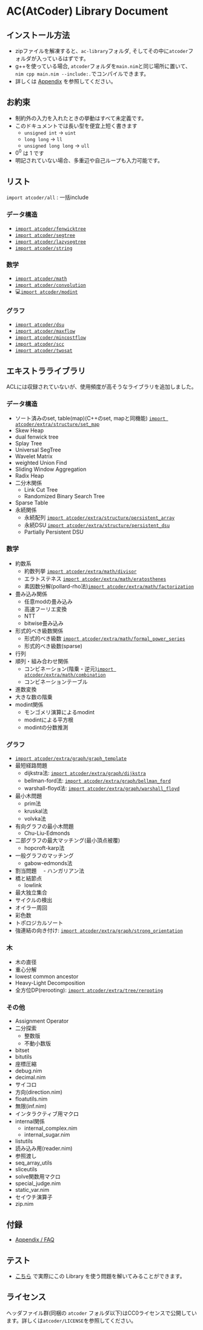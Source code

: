 # AC(AtCoder) Library Document

## インストール方法

- zipファイルを解凍すると、`ac-library`フォルダ, そしてその中に`atcoder`フォルダが入っているはずです。
- g++を使っている場合, `atcoder`フォルダを`main.nim`と同じ場所に置いて、`nim cpp main.nim --include:.`でコンパイルできます。  
- 詳しくは [Appendix](./appendix.html) を参照してください。

## お約束

- 制約外の入力を入れたときの挙動はすべて未定義です。
- このドキュメントでは長い型を便宜上短く書きます
  - `unsigned int` → `uint`
  - `long long` → `ll`
  - `unsigned long long` → `ull`
- $0^0$ は $1$ です
- 明記されていない場合、多重辺や自己ループも入力可能です。

## リスト

`import atcoder/all` : 一括include

### データ構造

- [`import atcoder/fenwicktree`](./fenwicktree.html)
- [`import atcoder/segtree`](./segtree.html)
- [`import atcoder/lazysegtree`](./lazysegtree.html)
- [`import atcoder/string`](./string.html)

### 数学

- [`import atcoder/math`](./math.html)
- [`import atcoder/convolution`](./convolution.html)
- 💻[`import atcoder/modint`](./modint.html)

### グラフ

- [`import atcoder/dsu`](./dsu.html)
- [`import atcoder/maxflow`](./maxflow.html)
- [`import atcoder/mincostflow`](./mincostflow.html)
- [`import atcoder/scc`](./scc.html)
- [`import atcoder/twosat`](./twosat.html)

## エキストラライブラリ

ACLには収録されていないが、使用頻度が高そうなライブラリを追加しました。

### データ構造
- ソート済みのset, table(map)(C++のset, mapと同機能)  [`import atcoder/extra/structure/set_map`](./extra/structure/sorted_set_map.html)
- Skew Heap
- dual fenwick tree
- Splay Tree
- Universal SegTree
- Wavelet Matrix
- weighted Union Find
- Sliding Window Aggregation
- Radix Heap
- 二分木関係
  - Link Cut Tree
  - Randomized Binary Search Tree
- Sparse Table
- 永続関係
  - 永続配列 [`import atcoder/extra/structure/persistent_array`](./extra/structure/persistent_array.html)
  - 永続DSU [`import atcoder/extra/structure/persistent_dsu`](./extra/structure/persistent_dsu.html)
  - Partially Persistent DSU


### 数学
- 約数系
  - 約数列挙 [`import atcoder/extra/math/divisor`](./extra/math/divisor.html)
  - エラトステネス [`import atcoder/extra/math/eratosthenes`](./extra/math/eratosthenes.html)
  - 素因数分解(pollard-rho法)[`import atcoder/extra/math/factorization`](./extra/math/factorization.html)
- 畳み込み関係
  - 任意modの畳み込み
  - 高速フーリエ変換
  - NTT
  - bitwise畳み込み
- 形式的べき級数関係
  - 形式的べき級数 [`import atcoder/extra/math/formal_power_series`](./extra/math/formal_power_series.html)
  - 形式的べき級数(sparse)
- 行列
- 順列・組み合わせ関係
  - コンビネーション(階乗・逆元)[`import atcoder/extra/math/combination`](./extra/math/combination.html)
  - コンビネーションテーブル
- 進数変換
- 大きな数の階乗
- modint関係
  - モンゴメリ演算によるmodint
  - modintによる平方根
  - modintの分数推測

### グラフ
- [`import atcoder/extra/graph/graph_template`](./extra/graph/graph_template.html)
- 最短経路問題
  - dijkstra法: [`import atcoder/extra/graph/dijkstra`](./extra/graph/dijkstra.html)
  - bellman-ford法: [`import atcoder/extra/graph/bellman_ford`](./extra/graph/bellman_ford.html)
  - warshall-floyd法: [`import atcoder/extra/graph/warshall_floyd`](./extra/graph/warshall_floyd.html)
- 最小木問題
  - prim法
  - kruskal法
  - volvka法
- 有向グラフの最小木問題
  - Chu-Liu-Edmonds
- 二部グラフの最大マッチング(最小頂点被覆)
  - hopcroft-karp法
- 一般グラフのマッチング
  - gabow-edmonds法
- 割当問題
　- ハンガリアン法
- 橋と結節点
  - lowlink
- 最大独立集合
- サイクルの検出
- オイラー周回
- 彩色数
- トポロジカルソート
- 強連結の向き付け: [`import atcoder/extra/graph/strong_orientation`](./extra/graph/strong_orientation.html)

### 木
- 木の直径
- 重心分解
- lowest common ancestor
- Heavy-Light Decomposition
- 全方位DP(rerooting): [`import atcoder/extra/tree/rerooting`](./extra/tree/rerooting.html)

### その他
- Assignment Operator
- 二分探索
  - 整数版
  - 不動小数版
- bitset
- bitutils
- 座標圧縮
- debug.nim
- decimal.nim
- サイコロ
- 方向(direction.nim)
- floatutils.nim
- 無限(inf.nim)
- インタラクティブ用マクロ
- internal関係
  - internal_complex.nim
  - internal_sugar.nim
- listutils
- 読み込み用(reader.nim)
- 参照渡し
- seq_array_utils
- sliceutils
- solve関数用マクロ
- special_judge.nim
- static_var.nim
- セイウチ演算子
- zip.nim


## 付録

- [Appendix / FAQ](./appendix.html)

## テスト

- [こちら](https://atcoder.jp/contests/practice2) で実際にこの Library を使う問題を解いてみることができます。

## ライセンス

ヘッダファイル群(同梱の `atcoder` フォルダ以下)はCC0ライセンスで公開しています。詳しくは`atcoder/LICENSE`を参照してください。
